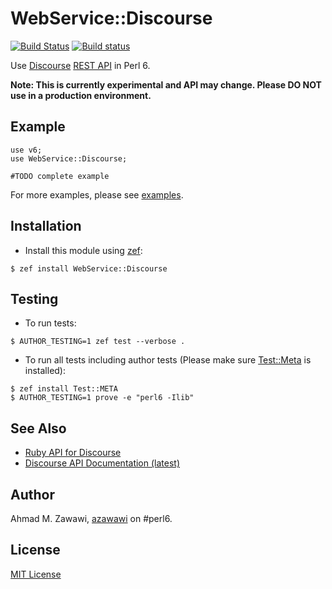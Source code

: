 # WebService::Discourse

 [![Build Status](https://travis-ci.org/azawawi/p6-webservice-discourse.svg?branch=master)](https://travis-ci.org/azawawi/p6-webservice-discourse) [![Build status](https://ci.appveyor.com/api/projects/status/github/azawawi/p6-webservice-discourse?svg=true)](https://ci.appveyor.com/project/azawawi/p6-webservice-discourse/branch/master)

Use [Discourse](https://discourse.org) [REST API](https://docs.discourse.org/)
in Perl 6.

**Note: This is currently experimental and API may change. Please DO NOT use in
a production environment.**

## Example

```perl6
use v6;
use WebService::Discourse;

#TODO complete example
```

For more examples, please see [examples](examples).

## Installation

- Install this module using [zef](https://github.com/ugexe/zef):

```
$ zef install WebService::Discourse
```

## Testing

- To run tests:
```
$ AUTHOR_TESTING=1 zef test --verbose .
```

- To run all tests including author tests (Please make sure
[Test::Meta](https://github.com/jonathanstowe/Test-META) is installed):
```
$ zef install Test::META
$ AUTHOR_TESTING=1 prove -e "perl6 -Ilib"
```

## See Also
- [Ruby API for Discourse](https://github.com/discourse/discourse_api)
- [Discourse API Documentation (latest)](https://docs.discourse.org/)

## Author

Ahmad M. Zawawi, [azawawi](https://github.com/azawawi/) on #perl6.

## License

[MIT License](LICENSE)
